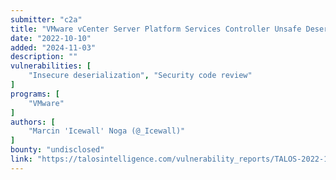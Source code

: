 ```yaml
---
submitter: "c2a"
title: "VMware vCenter Server Platform Services Controller Unsafe Deserialization vulnerability"
date: "2022-10-10"
added: "2024-11-03"
description: ""
vulnerabilities: [
    "Insecure deserialization", "Security code review"
]
programs: [
    "VMware"
]
authors: [
    "Marcin 'Icewall' Noga (@_Icewall)"
]
bounty: "undisclosed"
link: "https://talosintelligence.com/vulnerability_reports/TALOS-2022-1587"
---
```




